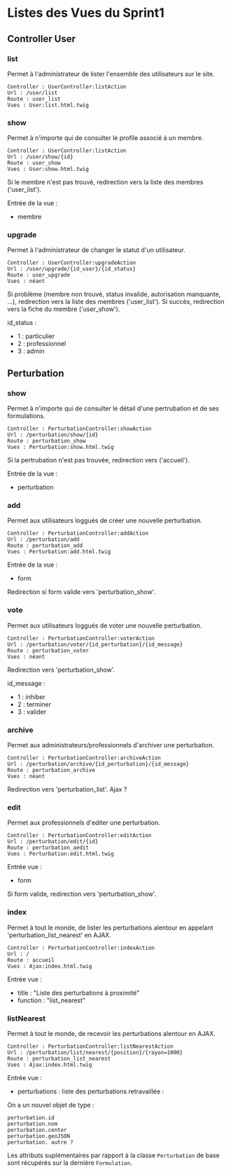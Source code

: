 # Listes des Vues du Sprint1

## Controller User

### list

Permet à l'administrateur de lister l'ensemble des utilisateurs sur le site.

    Controller : UserController:listAction
    Url : /user/list
    Route : user_list
    Vues : User:list.html.twig

### show

Permet à n'importe qui de consulter le profile associé à un membre.

    Controller : UserController:listAction
    Url : /user/show/{id}
    Route : user_show
    Vues : User:show.html.twig

Si le membre n'est pas trouvé, redirection vers la liste des membres ('user_list').

Entrée de la vue :
* membre

### upgrade

Permet à l'administrateur de changer le statut d'un utilisateur.

    Controller : UserController:upgradeAction
    Url : /user/upgrade/{id_user}/{id_status}
    Route : user_upgrade
    Vues : néant

Si problème (membre non trouvé, status invalide, autorisation manquante, ...),
redirection vers la liste des membres ('user_list').
Si succès, redirection vers la fiche du membre ('user_show').

id_status :
* 1 : particulier
* 2 : professionnel
* 3 : admin

## Perturbation

### show

Permet à n'importe qui de consulter le détail d'une pertrubation et de ses formulations.

    Controller : PerturbationController:showAction
    Url : /perturbation/show/{id}
    Route : perturbation_show
    Vues : Perturbation:show.html.twig

Si la pertrubation n'est pas trouvée, redirection vers ('accueil').

Entrée de la vue :
* perturbation

### add

Permet aux utilisateurs loggués de créer une nouvelle perturbation.

    Controller : PerturbationController:addAction
    Url : /perturbation/add
    Route : perturbation_add
    Vues : Perturbation:add.html.twig

Entrée de la vue :
* form

Redirection si form valide vers 'perturbation_show'.

### vote

Permet aux utilisateurs loggués de voter une nouvelle perturbation.

    Controller : PerturbationController:voterAction
    Url : /perturbation/voter/{id_perturbation}/{id_message}
    Route : perturbation_voter
    Vues : néant

Redirection vers 'perturbation_show'.

id_message :
* 1 : inhiber
* 2 : terminer
* 3 : valider

### archive

Permet aux administrateurs/professionnels d'archiver une perturbation.

    Controller : PerturbationController:archiveAction
    Url : /perturbation/archive/{id_perturbation}/{id_message}
    Route : perturbation_archive
    Vues : néant

Redirection vers 'perturbation_list'. Ajax ?

### edit

Permet aux professionnels d'editer une perturbation.

    Controller : PerturbationController:editAction
    Url : /perturbation/edit/{id}
    Route : perturbation_aedit
    Vues : Perturbation:edit.html.twig

Entrée vue :
* form

Si form valide, redirection vers 'perturbation_show'.

### index

Permet à tout le monde, de lister les perturbations alentour en appelant 'perturbation_list_nearest' en AJAX.

    Controller : PerturbationController:indexAction
    Url : /
    Route : accueil
    Vues : Ajax:index.html.twig

Entrée vue :
* title : "Liste des perturbations à proximité"
* function : "list_nearest"

### listNearest

Permet à tout le monde, de recevoir les perturbations alentour en AJAX.

    Controller : PerturbationController:listNearestAction
    Url : /perturbation/list/nearest/{position}/{rayon=1000}
    Route : perturbation_list_nearest
    Vues : Ajax:index.html.twig

Entrée vue :
* perturbations : liste des perturbations retravaillée :

On a un nouvel objet de type :

    perturbation.id
    perturbation.nom
    perturbation.center
    perturbation.geoJSON
    perturbation. autre ?

Les attributs suplémentaires par rapport à la classe `Perturbation` de base sont récupérés sur la dernière `Formulation`.
